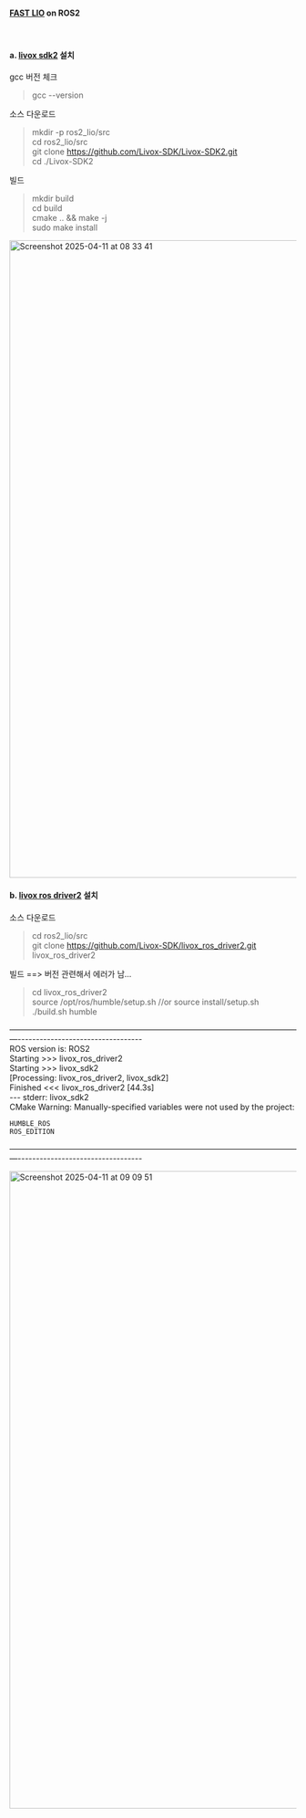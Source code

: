 #### [FAST LIO] on ROS2
<br>

#### a. [livox sdk2] 설치
gcc 버전 체크 
> gcc --version

소스 다운로드    
> mkdir -p ros2_lio/src    
> cd ros2_lio/src    
> git clone https://github.com/Livox-SDK/Livox-SDK2.git    
> cd ./Livox-SDK2

빌드
> mkdir build    
> cd build    
> cmake .. && make -j    
> sudo make install    
<img width="1117" alt="Screenshot 2025-04-11 at 08 33 41" src="https://github.com/user-attachments/assets/6bff5d59-5344-4734-b5f1-302ee73c8b04" />


#### b. [livox ros driver2] 설치
소스 다운로드
> cd ros2_lio/src    
> git clone https://github.com/Livox-SDK/livox_ros_driver2.git livox_ros_driver2    

빌드    ==> 버전 관련해서 에러가 남...    
> cd livox_ros_driver2    
> source /opt/ros/humble/setup.sh //or source install/setup.sh    
> ./build.sh humble    

—————————————————————————————————————----------------------------------    
ROS version is: ROS2    
Starting >>> livox_ros_driver2    
Starting >>> livox_sdk2    
[Processing: livox_ros_driver2, livox_sdk2]                                                         
Finished <<< livox_ros_driver2 [44.3s]                                          
--- stderr: livox_sdk2                                        
CMake Warning:
  Manually-specified variables were not used by the project:

    HUMBLE_ROS
    ROS_EDITION
—————————————————————————————————————----------------------------------

<img width="1117" alt="Screenshot 2025-04-11 at 09 09 51" src="https://github.com/user-attachments/assets/2245577e-856f-40e9-be24-7e759f13fe62" />






[FAST LIO]: https://github.com/hku-mars/FAST_LIO/tree/ROS2
[livox ros driver2]: https://github.com/Livox-SDK/livox_ros_driver2
[livox sdk2]: https://github.com/Livox-SDK/Livox-SDK2/blob/master/README.md
